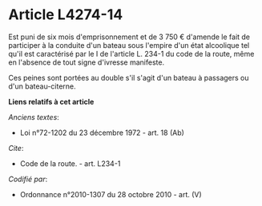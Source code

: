 # Article L4274-14

Est puni de six mois d'emprisonnement et de 3 750 € d'amende le fait de participer à la conduite d'un bateau sous l'empire
d'un état alcoolique tel qu'il est caractérisé par le I de l'article L. 234-1 du code de la route, même en l'absence de tout
signe d'ivresse manifeste.

Ces peines sont portées au double s'il s'agit d'un bateau à passagers ou d'un bateau-citerne.

**Liens relatifs à cet article**

_Anciens textes_:

  - Loi n°72-1202 du 23 décembre 1972 - art. 18 (Ab)

_Cite_:

  - Code de la route. - art. L234-1

_Codifié par_:

  - Ordonnance n°2010-1307 du 28 octobre 2010 - art. (V)
